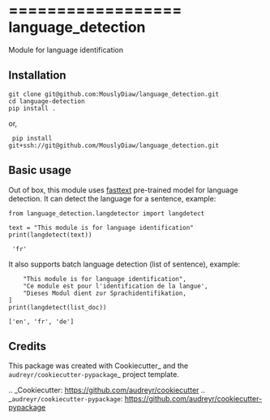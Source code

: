 ==================
language_detection
==================

Module for language identification


Installation
--------
```
git clone git@github.com:MouslyDiaw/language_detection.git
cd language-detection
pip install .
```
or,

``` pip install git+ssh://git@github.com/MouslyDiaw/language_detection.git```

Basic usage
--------
Out of box, this module uses [fasttext](https://fasttext.cc/docs/en/language-identification.html)
pre-trained model for language detection.
It can detect the language for a sentence, example:
``` 
from language_detection.langdetector import langdetect

text = "This module is for language identification"
print(langdetect(text))
```
``` 'fr'```

It also supports batch language detection (list of sentence), example:

```list_doc = [
    "This module is for language identification",
    "Ce module est pour l'identification de la langue',
    "Dieses Modul dient zur Sprachidentifikation,
]
print(langdetect(list_doc))
```

```['en', 'fr', 'de']```

Credits
-------

This package was created with Cookiecutter_ and the `audreyr/cookiecutter-pypackage`_ project template.

.. _Cookiecutter: https://github.com/audreyr/cookiecutter
.. _`audreyr/cookiecutter-pypackage`: https://github.com/audreyr/cookiecutter-pypackage
